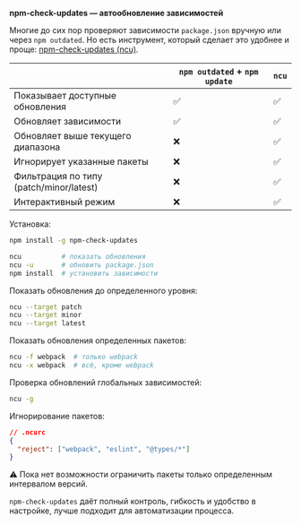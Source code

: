 **npm-check-updates — автообновление зависимостей**

Многие до сих пор проверяют зависимости `package.json` вручную или через `npm outdated`.
Но есть инструмент, который сделает это удобнее и проще: [npm-check-updates (ncu)](https://www.npmjs.com/package/npm-check-updates).

|                                         | `npm outdated` + `npm update` | `ncu` |
|-----------------------------------------|-------------------------------|-------|
| Показывает доступные обновления         | ✅                             | ✅     |
| Обновляет зависимости                   | ✅                             | ✅     |
| Обновляет выше текущего диапазона       | ❌                             | ✅     |
| Игнорирует указанные пакеты             | ❌                             | ✅     |
| Фильтрация по типу (patch/minor/latest) | ❌                             | ✅     |
| Интерактивный режим                     | ❌                             | ✅     |

Установка:

```bash
npm install -g npm-check-updates
```

```bash
ncu          # показать обновления
ncu -u       # обновить package.json
npm install  # установить зависимости
```

Показать обновления до определенного уровня:

```bash
ncu --target patch
ncu --target minor
ncu --target latest
```

Показать обновления определенных пакетов:

```bash
ncu -f webpack  # только webpack
ncu -x webpack  # всё, кроме webpack
```

Проверка обновлений глобальных зависимостей:

```bash
ncu -g
```

Игнорирование пакетов:

```json
// .ncurc
{
  "reject": ["webpack", "eslint", "@types/*"]
}
```

⚠️ Пока нет возможности ограничить пакеты только определенным интервалом версий.

`npm-check-updates` даёт полный контроль, гибкость и удобство в настройке, лучше подходит для автоматизации процесса.
